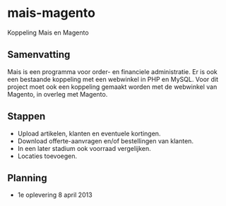 mais-magento
============

Koppeling Mais en Magento

Samenvatting
------------

Mais is een programma voor order- en financiele administratie. Er is ook een bestaande koppeling met een webwinkel in PHP en MySQL. Voor dit project moet ook een koppeling gemaakt worden met de webwinkel van Magento, in overleg met Magento.

Stappen
-------

- Upload artikelen, klanten en eventuele kortingen.
- Download offerte-aanvragen en/of bestellingen van klanten.
- In een later stadium ook voorraad vergelijken.
- Locaties toevoegen.

Planning
--------

- 1e oplevering 8 april 2013
